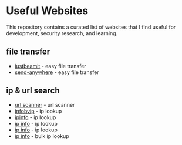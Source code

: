 # Useful Websites

This repository contains a curated list of websites that I find useful for development, security research, and learning.

## file transfer
- [justbeamit](https://justbeamit.com/) - easy file transfer
- [send-anywhere](https://send-anywhere.com/[) - easy file transfer

## ip & url search 
- [url scanner](www.urlscan.io/[) - url scanner
- [infobyip](www.infobyip.com/[) - ip lookup
- [ipinfo](www.ipinfo.io/[) - ip lookup
- [ip info](https://iplocation.io/[) - ip lookup
- [ip info](https://dronebl.org/lookup[) - ip lookup
- [ip info](https://app.ipapi.co/bulk/[) - bulk ip lookup 
